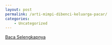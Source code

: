 ```yaml
---
layout: post
permalink: /arti-mimpi-dibenci-keluarga-pacar/
categories:
    - Uncategorized
---
```


[Baca Selengkapnya](/06)